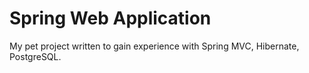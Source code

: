# Spring Web Application
My pet project written to gain experience with Spring MVC, Hibernate, PostgreSQL.
